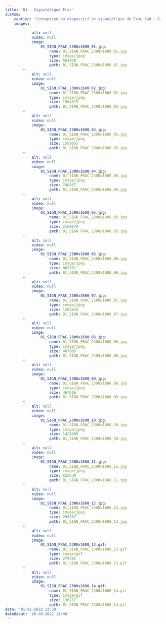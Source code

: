 ```yaml
---
title: '01 - Signalétique Frac'
custom:
    caption: 'Conception du dispositif de signalétique du Frac Sud - Cité de l’art contemporain'
    images:
        -
            alt: null
            video: null
            image:
                01_SIGN_FRAC_2300x1600_01.jpg:
                    name: 01_SIGN_FRAC_2300x1600_01.jpg
                    type: image/jpeg
                    size: 501978
                    path: 01_SIGN_FRAC_2300x1600_01.jpg
        -
            alt: null
            video: null
            image:
                01_SIGN_FRAC_2300x1600_02.jpg:
                    name: 01_SIGN_FRAC_2300x1600_02.jpg
                    type: image/jpeg
                    size: 1564819
                    path: 01_SIGN_FRAC_2300x1600_02.jpg
        -
            alt: null
            video: null
            image:
                01_SIGN_FRAC_2300x1600_03.jpg:
                    name: 01_SIGN_FRAC_2300x1600_03.jpg
                    type: image/jpeg
                    size: 1509055
                    path: 01_SIGN_FRAC_2300x1600_03.jpg
        -
            alt: null
            video: null
            image:
                01_SIGN_FRAC_2300x1600_04.jpg:
                    name: 01_SIGN_FRAC_2300x1600_04.jpg
                    type: image/jpeg
                    size: 748497
                    path: 01_SIGN_FRAC_2300x1600_04.jpg
        -
            alt: null
            video: null
            image:
                01_SIGN_FRAC_2300x1600_05.jpg:
                    name: 01_SIGN_FRAC_2300x1600_05.jpg
                    type: image/jpeg
                    size: 2160679
                    path: 01_SIGN_FRAC_2300x1600_05.jpg
        -
            alt: null
            video: null
            image:
                01_SIGN_FRAC_2300x1600_06.jpg:
                    name: 01_SIGN_FRAC_2300x1600_06.jpg
                    type: image/jpeg
                    size: 807381
                    path: 01_SIGN_FRAC_2300x1600_06.jpg
        -
            alt: null
            video: null
            image:
                01_SIGN_FRAC_2300x1600_07.jpg:
                    name: 01_SIGN_FRAC_2300x1600_07.jpg
                    type: image/jpeg
                    size: 1205615
                    path: 01_SIGN_FRAC_2300x1600_07.jpg
        -
            alt: null
            video: null
            image:
                01_SIGN_FRAC_2300x1600_08.jpg:
                    name: 01_SIGN_FRAC_2300x1600_08.jpg
                    type: image/jpeg
                    size: 487885
                    path: 01_SIGN_FRAC_2300x1600_08.jpg
        -
            alt: null
            video: null
            image:
                01_SIGN_FRAC_2300x1600_09.jpg:
                    name: 01_SIGN_FRAC_2300x1600_09.jpg
                    type: image/jpeg
                    size: 467616
                    path: 01_SIGN_FRAC_2300x1600_09.jpg
        -
            alt: null
            video: null
            image:
                01_SIGN_FRAC_2300x1600_10.jpg:
                    name: 01_SIGN_FRAC_2300x1600_10.jpg
                    type: image/jpeg
                    size: 1421509
                    path: 01_SIGN_FRAC_2300x1600_10.jpg
        -
            alt: null
            video: null
            image:
                01_SIGN_FRAC_2300x1600_11.jpg:
                    name: 01_SIGN_FRAC_2300x1600_11.jpg
                    type: image/jpeg
                    size: 622639
                    path: 01_SIGN_FRAC_2300x1600_11.jpg
        -
            alt: null
            video: null
            image:
                01_SIGN_FRAC_2300x1600_12.jpg:
                    name: 01_SIGN_FRAC_2300x1600_12.jpg
                    type: image/jpeg
                    size: 299637
                    path: 01_SIGN_FRAC_2300x1600_12.jpg
        -
            alt: null
            video: null
            image:
                01_SIGN_FRAC_2300x1600_13.gif:
                    name: 01_SIGN_FRAC_2300x1600_13.gif
                    type: image/gif
                    size: 279782
                    path: 01_SIGN_FRAC_2300x1600_13.gif
        -
            alt: null
            video: null
            image:
                01_SIGN_FRAC_2300x1600_14.gif:
                    name: 01_SIGN_FRAC_2300x1600_14.gif
                    type: image/gif
                    size: 136737
                    path: 01_SIGN_FRAC_2300x1600_14.gif
date: '01-01-2022 13:38'
dateDebut: '28-09-2022 11:48'
---
```


